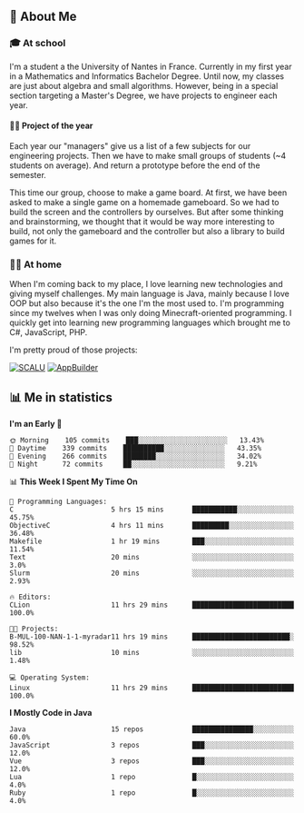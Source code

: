 ## 👀 About Me

### 🎓 At school

I'm a student a the University of Nantes in France. Currently in my first year in a Mathematics and Informatics Bachelor Degree. Until now, my classes are just about algebra and small algorithms. However, being in a special section targeting a Master's Degree, we have projects to engineer each year. 

#### 🔧🔬 Project of the year

Each year our "managers" give us a list of a few subjects for our engineering projects. Then we have to make small groups of students (~4 students on average). And return a prototype before the end of the semester.

This time our group, choose to make a game board. At first, we have been asked to make a single game on a homemade gameboard. So we had to build the screen and the controllers by ourselves. 
But after some thinking and brainstorming, we thought that it would be way more interesting to build, not only the gameboard and the controller but also a library to build games for it.

### 👨‍💻 At home

When I'm coming back to my place, I love learning new technologies and giving myself challenges. My main language is Java, mainly because I love OOP but also because it's the one I'm the most used to. I'm programming since my twelves when I was only doing Minecraft-oriented programming.  I quickly get into learning new programming languages which brought me to C#, JavaScript, PHP. 

I'm pretty proud of those projects:

[![SCALU](https://github-readme-stats.vercel.app/api/pin?username=renardfute&repo=SCALU)](https://github.com/renardfute/scalu)
[![AppBuilder](https://github-readme-stats.vercel.app/api/pin?username=pulsedev2&repo=AppBuilder)](https://github.com/pulsedev2/AppBuilder)

## 📊 Me in statistics
<!--START_SECTION:waka-->
**I'm an Early 🐤** 

```text
🌞 Morning    105 commits    ███░░░░░░░░░░░░░░░░░░░░░░   13.43% 
🌆 Daytime    339 commits    ██████████░░░░░░░░░░░░░░░   43.35% 
🌃 Evening    266 commits    ████████░░░░░░░░░░░░░░░░░   34.02% 
🌙 Night      72 commits     ██░░░░░░░░░░░░░░░░░░░░░░░   9.21%

```


📊 **This Week I Spent My Time On** 

```text
💬 Programming Languages: 
C                        5 hrs 15 mins       ███████████░░░░░░░░░░░░░░   45.75% 
ObjectiveC               4 hrs 11 mins       █████████░░░░░░░░░░░░░░░░   36.48% 
Makefile                 1 hr 19 mins        ███░░░░░░░░░░░░░░░░░░░░░░   11.54% 
Text                     20 mins             ░░░░░░░░░░░░░░░░░░░░░░░░░   3.0% 
Slurm                    20 mins             ░░░░░░░░░░░░░░░░░░░░░░░░░   2.93%

🔥 Editors: 
CLion                    11 hrs 29 mins      █████████████████████████   100.0%

🐱‍💻 Projects: 
B-MUL-100-NAN-1-1-myradar11 hrs 19 mins      ████████████████████████░   98.52% 
lib                      10 mins             ░░░░░░░░░░░░░░░░░░░░░░░░░   1.48%

💻 Operating System: 
Linux                    11 hrs 29 mins      █████████████████████████   100.0%

```

**I Mostly Code in Java** 

```text
Java                     15 repos            ███████████████░░░░░░░░░░   60.0% 
JavaScript               3 repos             ███░░░░░░░░░░░░░░░░░░░░░░   12.0% 
Vue                      3 repos             ███░░░░░░░░░░░░░░░░░░░░░░   12.0% 
Lua                      1 repo              █░░░░░░░░░░░░░░░░░░░░░░░░   4.0% 
Ruby                     1 repo              █░░░░░░░░░░░░░░░░░░░░░░░░   4.0%

```



<!--END_SECTION:waka-->
